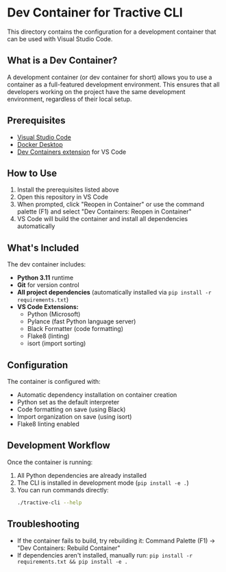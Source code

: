 # Dev Container for Tractive CLI

This directory contains the configuration for a development container that can be used with Visual Studio Code.

## What is a Dev Container?

A development container (or dev container for short) allows you to use a container as a full-featured development environment. This ensures that all developers working on the project have the same development environment, regardless of their local setup.

## Prerequisites

- [Visual Studio Code](https://code.visualstudio.com/)
- [Docker Desktop](https://www.docker.com/products/docker-desktop)
- [Dev Containers extension](https://marketplace.visualstudio.com/items?itemName=ms-vscode-remote.remote-containers) for VS Code

## How to Use

1. Install the prerequisites listed above
2. Open this repository in VS Code
3. When prompted, click "Reopen in Container" or use the command palette (F1) and select "Dev Containers: Reopen in Container"
4. VS Code will build the container and install all dependencies automatically

## What's Included

The dev container includes:

- **Python 3.11** runtime
- **Git** for version control
- **All project dependencies** (automatically installed via `pip install -r requirements.txt`)
- **VS Code Extensions:**
  - Python (Microsoft)
  - Pylance (fast Python language server)
  - Black Formatter (code formatting)
  - Flake8 (linting)
  - isort (import sorting)

## Configuration

The container is configured with:

- Automatic dependency installation on container creation
- Python set as the default interpreter
- Code formatting on save (using Black)
- Import organization on save (using isort)
- Flake8 linting enabled

## Development Workflow

Once the container is running:

1. All Python dependencies are already installed
2. The CLI is installed in development mode (`pip install -e .`)
3. You can run commands directly:
   ```bash
   ./tractive-cli --help
   ```

## Troubleshooting

- If the container fails to build, try rebuilding it: Command Palette (F1) → "Dev Containers: Rebuild Container"
- If dependencies aren't installed, manually run: `pip install -r requirements.txt && pip install -e .`

